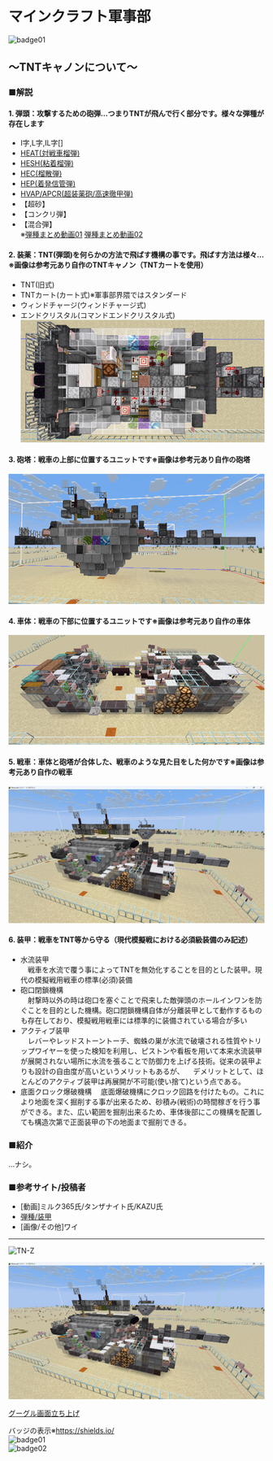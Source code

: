 # マインクラフト軍事部
![badge01](https://img.shields.io/badge/Mineclraft-ver,1.21.7時点-skyblue)  
## ～TNTキャノンについて～

### ■解説

#### 1. 弾頭：攻撃するための砲弾…つまりTNTが飛んで行く部分です。様々な弾種が存在します  
* I字,L字,IL字[]
* [HEAT(対戦車榴弾)](https://www.youtube.com/watch?v=HuCkfh0knd4&t=6s)
* [HESH(粘着榴弾)](https://www.youtube.com/watch?v=ZHU3cxNI48s)
* [HEC(榴散弾)](https://www.youtube.com/watch?v=cNUUnyt7rk8)
* [HEP(着発信管弾)](https://www.youtube.com/watch?v=glxfPbnCYcs)
* [HVAP/APCR(超装薬砲/高速徹甲弾)](https://www.youtube.com/watch?v=XMSiuTtj49g&t=1s)
* 【超砂】
* 【コンクリ弾】
* 【混合弾】  
※[弾種まとめ動画01](https://www.youtube.com/watch?v=A05fzHROlh0)
[弾種まとめ動画02](https://www.youtube.com/watch?v=GKuxvRXwDV8)

#### 2. 装薬：TNT(弾頭)を何らかの方法で飛ばす機構の事です。飛ばす方法は様々…※画像は参考元あり自作のTNTキャノン（TNTカートを使用）  
* TNT(旧式)
* TNTカート(カート式)※軍事部界隈ではスタンダード
* ウィンドチャージ(ウィンドチャージ式)
* エンドクリスタル(コマンドエンドクリスタル式)  
![turret-IN](https://raw.githubusercontent.com/Emedia39/markdown_practice/refs/heads/main/images/Mineclraft_turret-IN.png)

#### 3. 砲塔：戦車の上部に位置するユニットです※画像は参考元あり自作の砲塔  
![turret-OUT](https://raw.githubusercontent.com/Emedia39/markdown_practice/refs/heads/main/images/Mineclraft_turret-OUT.png)

#### 4. 車体：戦車の下部に位置するユニットです※画像は参考元あり自作の車体  
![car body-OUT](https://raw.githubusercontent.com/Emedia39/markdown_practice/refs/heads/main/images/Mineclraft_car%20body-OUT.png)

#### 5. 戦車：車体と砲塔が合体した、戦車のような見た目をした何かです※画像は参考元あり自作の戦車    
![Tank](https://github.com/Emedia39/markdown_practice/blob/main/images/%E3%82%B9%E3%82%AF%E3%83%AA%E3%83%BC%E3%83%B3%E3%82%B7%E3%83%A7%E3%83%83%E3%83%88%202025-07-01%20074738.png)

#### 6. 装甲：戦車をTNT等から守る（現代模擬戦における必須級装備のみ記述）  
* 水流装甲  
　戦車を水流で覆う事によってTNTを無効化することを目的とした装甲。現代の模擬戦用戦車の標準(必須)装備
* 砲口閉鎖機構  
　射撃時以外の時は砲口を塞ぐことで飛来した敵弾頭のホールインワンを防ぐことを目的とした機構。砲口閉鎖機構自体が分離装甲として動作するものも存在しており、模擬戦用戦車には標準的に装備されている場合が多い
* アクティブ装甲  
　レバーやレッドストーントーチ、蜘蛛の巣が水流で破壊される性質やトリップワイヤーを使った検知を利用し、ピストンや看板を用いて本来水流装甲が展開されない場所に水流を張ることで防御力を上げる技術。従来の装甲よりも設計の自由度が高いというメリットもあるが、
　デメリットとして、ほとんどのアクティブ装甲は再展開が不可能(使い捨て)という点である。
* 底面クロック爆破機構
　底面爆破機構にクロック回路を付けたもの。これにより地面を深く掘削する事が出来るため、砂積み(戦術)の時間稼ぎを行う事ができる。また、広い範囲を掘削出来るため、車体後部にこの機構を配置しても構造次第で正面装甲の下の地面まで掘削できる。

### ■紹介
…ナシ。

### ■参考サイト/投稿者
* [動画]ミルク365氏/タンザナイト氏/KAZU氏
* [弾種/装甲](https://seesaawiki.jp/minecraft-tank-battle/d/%CC%CF%B5%BC%C0%EF%CD%D1%B8%EC%BC%AD%C5%B5)
* [画像/その他]ワイ


---

![TN-Z](https://images.app.goo.gl/1HZwYGXUFcuprSjYA)

![E](https://raw.githubusercontent.com/Emedia39/markdown_practice/refs/heads/main/images/%E3%82%B9%E3%82%AF%E3%83%AA%E3%83%BC%E3%83%B3%E3%82%B7%E3%83%A7%E3%83%83%E3%83%88%202025-07-01%20074738.png)

[グーグル画面立ち上げ](https://www.google.com/)

バッジの表示※https://shields.io/  
![badge01](https://img.shields.io/badge/i_like-戦車-skyblue)  
![badge02](https://img.shields.io/badge/just%20the%20message-8A2BE2)



